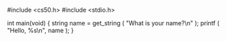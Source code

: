 #include <cs50.h>
#include <stdio.h>

int main(void)
{
  string name = get_string ( "What is your name?\n" );
  printf ( "Hello, %s\n", name );
}  

